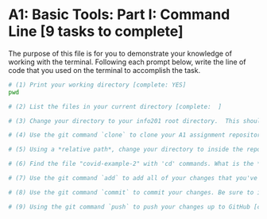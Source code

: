# A1: Basic Tools: Part I: Command Line [9 tasks to complete]

The purpose of this file is for you to demonstrate your knowledge of working with the terminal. Following each prompt below, write the line of code that you used on the terminal to accomplish the task.

```bash
# (1) Print your working directory [complete: YES]
pwd

# (2) List the files in your current directory [complete:  ]

# (3) Change your directory to your info201 root directory.  This should be `~/Documents/info201`. [complete:  ]

# (4) Use the git command `clone` to clone your A1 assignment repository from GitHub to your `assignments` directory [complete:  ]

# (5) Using a *relative path*, change your directory to inside the repository you just cloned [complete:  ]

# (6) Find the file "covid-example-2" with 'cd' commands. What is the *absolute path* to this file? [complete:  ]

# (7) Use the git command `add` to add all of your changes that you've made to this and other files (if any) [complete:  ]

# (8) Use the git command `commit` to commit your changes. Be sure to include a *descriptive message* [complete:  ]

# (9) Using the git command `push` to push your changes up to GitHub [complete: ]

```
